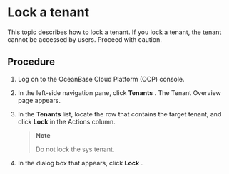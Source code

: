 # Lock a tenant

This topic describes how to lock a tenant. If you lock a tenant, the tenant cannot be accessed by users. Proceed with caution.

## Procedure

1. Log on to the OceanBase Cloud Platform (OCP) console.

2. In the left-side navigation pane, click **Tenants** . The Tenant Overview page appears.

3. In the **Tenants** list, locate the row that contains the target tenant, and click **Lock** in the Actions column.

   > **Note**
   >
   > Do not lock the sys tenant.

4. In the dialog box that appears, click **Lock** .
